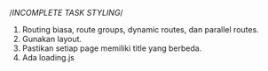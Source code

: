 /*INCOMPLETE TASK STYLING*/
1. Routing biasa, route groups, dynamic routes, dan parallel routes.
2. Gunakan layout.
3. Pastikan setiap page memiliki title yang berbeda.
4. Ada loading.js
